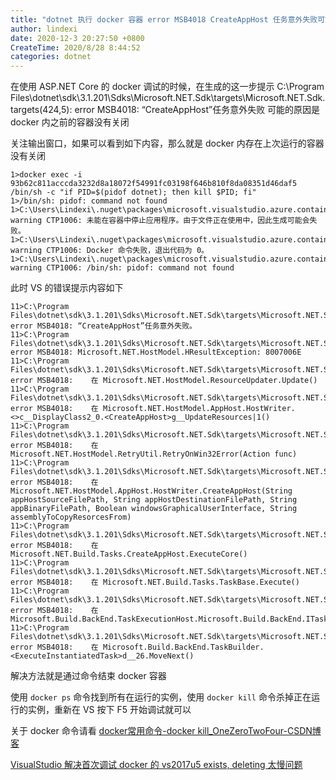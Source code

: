 ```yaml
---
title: "dotnet 执行 docker 容器 error MSB4018 CreateAppHost 任务意外失败可能原因"
author: lindexi
date: 2020-12-3 20:27:50 +0800
CreateTime: 2020/8/28 8:44:52
categories: dotnet
---
```


在使用 ASP.NET Core 的 docker 调试的时候，在生成的这一步提示 C:\Program Files\dotnet\sdk\3.1.201\Sdks\Microsoft.NET.Sdk\targets\Microsoft.NET.Sdk.targets(424,5): error MSB4018: “CreateAppHost”任务意外失败 可能的原因是 docker 内之前的容器没有关闭

<!--more-->


<!-- CreateTime:2020/8/28 8:44:52 -->



关注输出窗口，如果可以看到如下内容，那么就是 docker 内存在上次运行的容器没有关闭

```
1>docker exec -i 93b62c811acccda3232d8a18072f54991fc03198f646b810f8da08351d46daf5 /bin/sh -c "if PID=$(pidof dotnet); then kill $PID; fi"
1>/bin/sh: pidof: command not found
1>C:\Users\Lindexi\.nuget\packages\microsoft.visualstudio.azure.containers.tools.targets\1.10.8\build\Container.targets(138,5): warning CTP1006: 未能在容器中停止应用程序。由于文件正在使用中，因此生成可能会失败。
1>C:\Users\Lindexi\.nuget\packages\microsoft.visualstudio.azure.containers.tools.targets\1.10.8\build\Container.targets(138,5): warning CTP1006: Docker 命令失败，退出代码为 0。
1>C:\Users\Lindexi\.nuget\packages\microsoft.visualstudio.azure.containers.tools.targets\1.10.8\build\Container.targets(138,5): warning CTP1006: /bin/sh: pidof: command not found
```

此时 VS 的错误提示内容如下

```
11>C:\Program Files\dotnet\sdk\3.1.201\Sdks\Microsoft.NET.Sdk\targets\Microsoft.NET.Sdk.targets(424,5): error MSB4018: “CreateAppHost”任务意外失败。
11>C:\Program Files\dotnet\sdk\3.1.201\Sdks\Microsoft.NET.Sdk\targets\Microsoft.NET.Sdk.targets(424,5): error MSB4018: Microsoft.NET.HostModel.HResultException: 8007006E
11>C:\Program Files\dotnet\sdk\3.1.201\Sdks\Microsoft.NET.Sdk\targets\Microsoft.NET.Sdk.targets(424,5): error MSB4018:    在 Microsoft.NET.HostModel.ResourceUpdater.Update()
11>C:\Program Files\dotnet\sdk\3.1.201\Sdks\Microsoft.NET.Sdk\targets\Microsoft.NET.Sdk.targets(424,5): error MSB4018:    在 Microsoft.NET.HostModel.AppHost.HostWriter.<>c__DisplayClass2_0.<CreateAppHost>g__UpdateResources|1()
11>C:\Program Files\dotnet\sdk\3.1.201\Sdks\Microsoft.NET.Sdk\targets\Microsoft.NET.Sdk.targets(424,5): error MSB4018:    在 Microsoft.NET.HostModel.RetryUtil.RetryOnWin32Error(Action func)
11>C:\Program Files\dotnet\sdk\3.1.201\Sdks\Microsoft.NET.Sdk\targets\Microsoft.NET.Sdk.targets(424,5): error MSB4018:    在 Microsoft.NET.HostModel.AppHost.HostWriter.CreateAppHost(String appHostSourceFilePath, String appHostDestinationFilePath, String appBinaryFilePath, Boolean windowsGraphicalUserInterface, String assemblyToCopyResorcesFrom)
11>C:\Program Files\dotnet\sdk\3.1.201\Sdks\Microsoft.NET.Sdk\targets\Microsoft.NET.Sdk.targets(424,5): error MSB4018:    在 Microsoft.NET.Build.Tasks.CreateAppHost.ExecuteCore()
11>C:\Program Files\dotnet\sdk\3.1.201\Sdks\Microsoft.NET.Sdk\targets\Microsoft.NET.Sdk.targets(424,5): error MSB4018:    在 Microsoft.NET.Build.Tasks.TaskBase.Execute()
11>C:\Program Files\dotnet\sdk\3.1.201\Sdks\Microsoft.NET.Sdk\targets\Microsoft.NET.Sdk.targets(424,5): error MSB4018:    在 Microsoft.Build.BackEnd.TaskExecutionHost.Microsoft.Build.BackEnd.ITaskExecutionHost.Execute()
11>C:\Program Files\dotnet\sdk\3.1.201\Sdks\Microsoft.NET.Sdk\targets\Microsoft.NET.Sdk.targets(424,5): error MSB4018:    在 Microsoft.Build.BackEnd.TaskBuilder.<ExecuteInstantiatedTask>d__26.MoveNext()
```

解决方法就是通过命令结束 docker 容器

使用 `docker ps` 命令找到所有在运行的实例，使用 `docker kill` 命令杀掉正在运行的实例，重新在 VS 按下 F5 开始调试就可以

关于 docker 命令请看 [docker常用命令-docker kill_OneZeroTwoFour-CSDN博客](https://blog.csdn.net/zhangzehai2234/article/details/102810772 )

[VisualStudio 解决首次调试 docker 的 vs2017u5 exists, deleting 太慢问题](https://blog.lindexi.com/post/VisualStudio-%E8%A7%A3%E5%86%B3%E9%A6%96%E6%AC%A1%E8%B0%83%E8%AF%95-docker-%E7%9A%84-vs2017u5-exists,-deleting-%E5%A4%AA%E6%85%A2%E9%97%AE%E9%A2%98.html)

